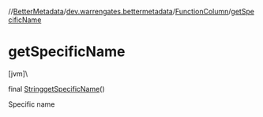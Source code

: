 //[BetterMetadata](../../../index.md)/[dev.warrengates.bettermetadata](../index.md)/[FunctionColumn](index.md)/[getSpecificName](get-specific-name.md)

# getSpecificName

[jvm]\

final [String](https://docs.oracle.com/javase/8/docs/api/java/lang/String.html)[getSpecificName](get-specific-name.md)()

Specific name
